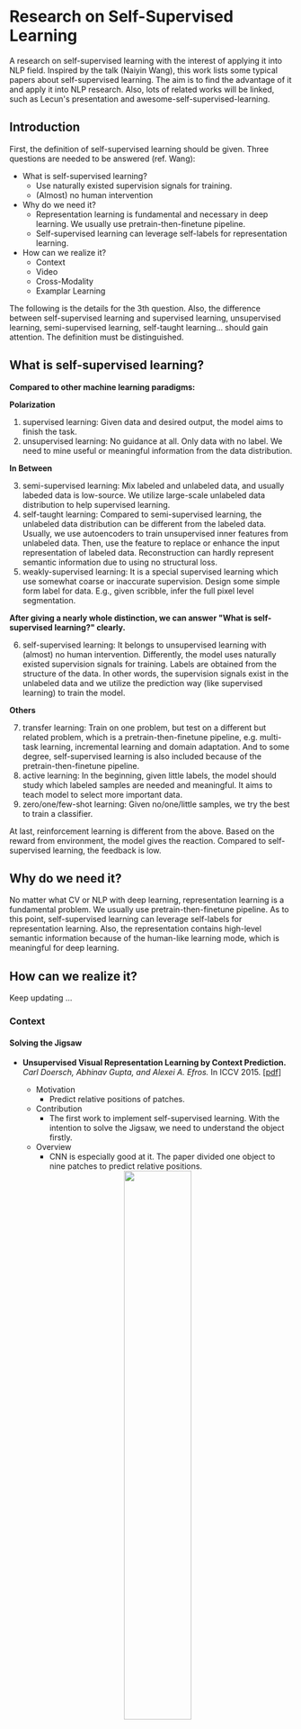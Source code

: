 # Research on Self-Supervised Learning

A research on self-supervised learning with the interest of applying it into NLP field. Inspired by the talk (Naiyin Wang), this work lists some typical papers about self-supervised learning. The aim is to find the advantage of it and apply it into NLP research. Also, lots of related works will be linked, such as Lecun's presentation and awesome-self-supervised-learning.

## Introduction

First, the definition of self-supervised learning should be given. Three questions are needed to be answered (ref. Wang):

* What is self-supervised learning?
	* Use naturally existed supervision signals for training.
	* (Almost) no human intervention
* Why do we need it?
	* Representation learning is fundamental and necessary in deep learning. We usually use pretrain-then-finetune pipeline.
	* Self-supervised learning can leverage self-labels for representation learning.
* How can we realize it?
	* Context
	* Video
	* Cross-Modality
	* Examplar Learning
	
The following is the details for the 3th question. Also, the difference between self-supervised learning and supervised learning, unsupervised learning, semi-supervised learning, self-taught learning... should gain attention. The definition must be distinguished.

## What is self-supervised learning?

**Compared to other machine learning paradigms:**

**Polarization**

1. supervised learning: Given data and desired output, the model aims to finish the task.
2. unsupervised learning: No guidance at all. Only data with no label. We need to mine useful or meaningful information from the data distribution.

**In Between**

3. semi-supervised learning: Mix labeled and unlabeled data, and usually labeded data is low-source. We utilize large-scale unlabeled data distribution to help supervised learning.
4. self-taught learning: Compared to semi-supervised learning, the unlabeled data distribution can be different from the labeled data. Usually, we use autoencoders to train unsupervised inner features from unlabeled data. Then, use the feature to replace or enhance the input representation of labeled data. Reconstruction can hardly represent semantic information due to using no structural loss.
5. weakly-supervised learning: It is a special supervised learning which use somewhat coarse or inaccurate supervision. Design some simple form label for data. E.g., given scribble, infer the full pixel level segmentation.

**After giving a nearly whole distinction, we can answer "What is self-supervised learning?" clearly.**

6. self-supervised learning: It belongs to unsupervised learning with (almost) no human intervention. Differently, the model uses naturally existed supervision signals for training. Labels are obtained from the structure of the data. In other words, the supervision signals exist in the unlabeled data and we utilize the prediction way (like supervised learning) to train the model.

**Others**

7. transfer learning: Train on one problem, but test on a different but related problem, which is a pretrain-then-finetune pipeline, e.g. multi-task learning, incremental learning and domain adaptation. And to some degree, self-supervised learning is also included because of the pretrain-then-finetune pipeline.
8. active learning: In the beginning, given little labels, the model should study which labeled samples are needed and meaningful. It aims to teach model to select more important data.
9. zero/one/few-shot learning: Given no/one/little samples, we try the best to train a classifier.

At last, reinforcement learning is different from the above. Based on the reward from environment, the model gives the reaction. Compared to self-supervised learning, the feedback is low. 

## Why do we need it?

No matter what CV or NLP with deep learning, representation learning is a fundamental problem. We usually use pretrain-then-finetune pipeline. As to this point, self-supervised learning can leverage self-labels for representation learning. Also, the representation contains high-level semantic information because of the human-like learning mode, which is meaningful for deep learning.

## How can we realize it?

Keep updating ...

### Context

#### Solving the Jigsaw

* **Unsupervised Visual Representation Learning by Context Prediction.** *Carl Doersch, Abhinav Gupta, and Alexei A. Efros.* In ICCV 2015. [[pdf]](https://arxiv.org/pdf/1505.05192.pdf)
    * Motivation
        * Predict relative positions of patches.
    * Contribution
        * The first work to implement self-supervised learning. With the intention to solve the Jigsaw, we need to understand the object firstly.
    * Overview
        * CNN is especially good at it. The paper divided one object to nine patches to predict relative positions.
	<div align=center>
	    <img src="./Images/Jigsaw 1.png" height="50%" width="50%" />
	</div>
    
* **Unsupervised learning of visual representations by solving jigsaw puzzles.** *Noroozi, Mehdi and Favaro, Paolo.* In ECCV 2016. [[pdf]](http://arxiv.org/abs/1603.09246)
    * Motivation
        * Use stronger supervision, solve the real jigsaw problem. 
    * Contribution
        * Introduce the context-free network (CFN), a CNN whose features can be easily transferred between detection/classification and Jigsaw puzzle reassembly tasks.
    * Overview
	<div align=center>
	    <img src="./Images/Jigsaw 2.png" height="50%" width="50%" />
	</div>
    
#### Colorization

* **Context Encoders: Feature Learning by Impainting.** *Pathak, Deepak and Krahenbuhl, Philipp and Donahue, Jeff and Darrell, Trevor and Efros, Alexei A.* In CVPR 2016. [[pdf]](https://people.eecs.berkeley.edu/~pathak/papers/cvpr16.pdf)
    * Motivation
        * Given an image with a missing region, we train a convolutional neural network to regress to the missing pixel values. It is possible to learn and predict this structure.
	<div align=center>
	    <img src="./Images/Color 1-0.png" height="50%" width="50%" />
	</div>
	
    * Contribution
        * The model consists of an encoder capturing the context of an image into a compact latent feature representation and a decoder which uses that representation to produce the miss- ing image content.
        * Introduce a channel- wise fully-connected layer, which allows each unit in the decoder to reason about the entire image content.
        * With the advancement of adversarial loss.
	
    * Overview
        * The overall architecture is a simple encoder-decoder pipeline. The encoder takes an input image with missing regions and produces a latent feature representation of that image. The decoder takes this feature representation and produces the missing image content.
	<div align=center>
	    <img src="./Images/Color 1-1.png" height="50%" width="50%" />
	</div>

* **Colorful Image Colorization.** *Zhang, Richard and Isola, Phillip and Efros, Alexei A.* In ECCV 2016. [[pdf]](https://arxiv.org/abs/1603.08511)

    * Motivation
        * Given a grayscale photograph as input, this paper attacks the problem of hallucinating a plausible color version of the photograph. You have to know what the object is before you predict its color. E.g. Apple is red/green, sky is blue, etc.
	<div align=center>
	    <img src="./Images/Color 2-0.png" height="50%" width="50%" />
	</div>
	
    * Contribution
        * propose a fully automatic approach that produces vibrant and realistic colorizations.
        * The method successfully fools humans on 32% of the trials, significantly higher than previous methods. 
        * It shows that colorization can be a powerful pretext task for self-supervised feature learning, acting as a cross-channel encoder. 
	
    * Overview
	<div align=center>
	    <img src="./Images/Color 2-1.png" height="50%" width="50%" />
	</div>

